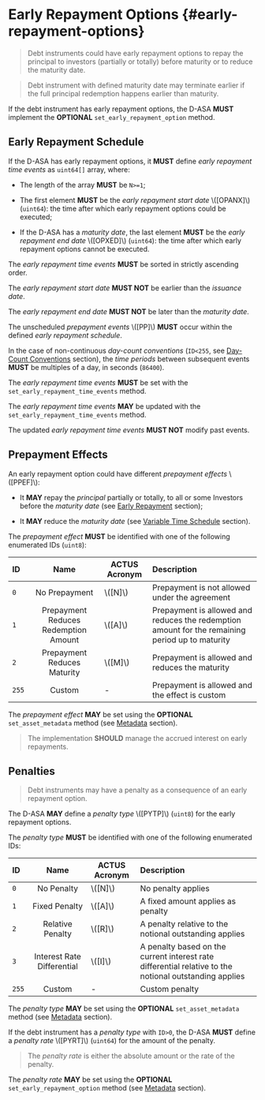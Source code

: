 # Early Repayment Options {#early-repayment-options}

> Debt instruments could have early repayment options to repay the principal to
> investors (partially or totally) before maturity or to reduce the maturity date.

> Debt instrument with defined maturity date may terminate earlier if the full principal
> redemption happens earlier than maturity.

If the debt instrument has early repayment options, the D-ASA **MUST** implement
the **OPTIONAL** `set_early_repayment_option` method.

## Early Repayment Schedule

If the D-ASA has early repayment options, it **MUST** define *early repayment time
events* as `uint64[]` array, where:

- The length of the array **MUST** be `N>=1`;

- The first element **MUST** be the *early repayment start date* \\([OPANX]\\) (`uint64`):
the time after which early repayment options could be executed;

- If the D-ASA has a *maturity date*, the last element **MUST** be the *early repayment
end date* \\([OPXED]\\) (`uint64`): the time after which early repayment options
cannot be executed.

The *early repayment time events* **MUST** be sorted in strictly ascending order.

The *early repayment start date* **MUST NOT** be earlier than the *issuance date*.

The *early repayment end date* **MUST NOT** be later than the *maturity date*.

The unscheduled *prepayment events* \\([PP]\\) **MUST** occur within the defined
*early repayment schedule*.

In the case of non-continuous *day-count conventions* (`ID<255`, see [Day-Count
Conventions](./day-count-convention.md) section), the *time periods* between subsequent
events **MUST** be multiples of a day, in seconds (`86400`).

The *early repayment time events* **MUST** be set with the `set_early_repayment_time_events`
method.

The *early repayment time events* **MAY** be updated with the `set_early_repayment_time_events`
method.

The updated *early repayment time events* **MUST NOT** modify past events.

## Prepayment Effects

An early repayment option could have different *prepayment effects* \\([PPEF]\\):

- It **MAY** repay the *principal* partially or totally, to all or some Investors
before the *maturity date* (see [Early Repayment](./early-repayment.md) section);

- It **MAY** reduce the *maturity date* (see [Variable Time Schedule](./variable-time-schedule.md)
section).

The *prepayment effect* **MUST** be identified with one of the following enumerated
IDs (`uint8`):

| ID    |                 Name                 | ACTUS Acronym | Description                                                                                     |
|:------|:------------------------------------:|---------------|:------------------------------------------------------------------------------------------------|
| `0`   |            No Prepayment             | \\([N]\\)     | Prepayment is not allowed under the agreement                                                   |
| `1`   | Prepayment Reduces Redemption Amount | \\([A]\\)     | Prepayment is allowed and reduces the redemption amount for the remaining period up to maturity |
| `2`   |     Prepayment Reduces Maturity      | \\([M]\\)     | Prepayment is allowed and reduces the maturity                                                  |
| `255` |                Custom                | -             | Prepayment is allowed and the effect is custom                                                  |

The *prepayment effect* **MAY** be set using the **OPTIONAL** `set_asset_metadata`
method (see [Metadata](./metadata.md) section).

> The implementation **SHOULD** manage the accrued interest on early repayments.

## Penalties

> Debt instruments may have a penalty as a consequence of an early repayment option.

The D-ASA **MAY** define a *penalty type* \\([PYTP]\\) (`uint8`) for the early repayment
options.

The *penalty type* **MUST** be identified with one of the following enumerated IDs:

| ID    |            Name            | ACTUS Acronym | Description                                                                                            |
|:------|:--------------------------:|---------------|:-------------------------------------------------------------------------------------------------------|
| `0`   |         No Penalty         | \\([N]\\)     | No penalty applies                                                                                     |
| `1`   |       Fixed Penalty        | \\([A]\\)     | A fixed amount applies as penalty                                                                      |
| `2`   |      Relative Penalty      | \\([R]\\)     | A penalty relative to the notional outstanding applies                                                 |
| `3`   | Interest Rate Differential | \\([I]\\)     | A penalty based on the current interest rate differential relative to the notional outstanding applies |
| `255` |           Custom           | -             | Custom penalty                                                                                         |

The *penalty type* **MAY** be set using the **OPTIONAL** `set_asset_metadata` method
(see [Metadata](./metadata.md) section).

If the debt instrument has a *penalty type* with `ID>0`, the D-ASA **MUST** define
a *penalty rate* \\([PYRT]\\) (`uint64`) for the amount of the penalty.

> The *penalty rate* is either the absolute amount or the rate of the penalty.

The *penalty rate* **MAY** be set using the **OPTIONAL** `set_early_repayment_option`
method (see [Metadata](./metadata.md) section).

